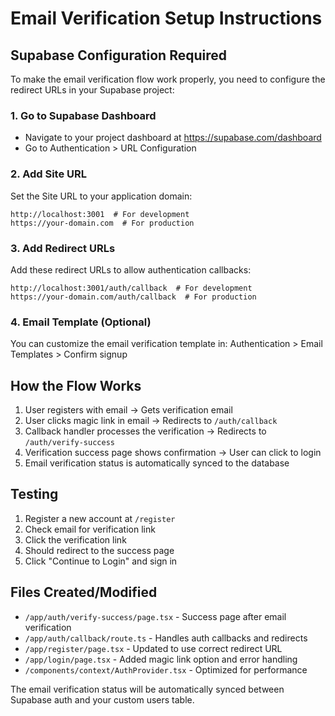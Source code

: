 # Email Verification Setup Instructions

## Supabase Configuration Required

To make the email verification flow work properly, you need to configure the redirect URLs in your Supabase project:

### 1. Go to Supabase Dashboard

- Navigate to your project dashboard at https://supabase.com/dashboard
- Go to Authentication > URL Configuration

### 2. Add Site URL

Set the Site URL to your application domain:

```
http://localhost:3001  # For development
https://your-domain.com  # For production
```

### 3. Add Redirect URLs

Add these redirect URLs to allow authentication callbacks:

```
http://localhost:3001/auth/callback  # For development
https://your-domain.com/auth/callback  # For production
```

### 4. Email Template (Optional)

You can customize the email verification template in:
Authentication > Email Templates > Confirm signup

## How the Flow Works

1. User registers with email → Gets verification email
2. User clicks magic link in email → Redirects to `/auth/callback`
3. Callback handler processes the verification → Redirects to `/auth/verify-success`
4. Verification success page shows confirmation → User can click to login
5. Email verification status is automatically synced to the database

## Testing

1. Register a new account at `/register`
2. Check email for verification link
3. Click the verification link
4. Should redirect to the success page
5. Click "Continue to Login" and sign in

## Files Created/Modified

- `/app/auth/verify-success/page.tsx` - Success page after email verification
- `/app/auth/callback/route.ts` - Handles auth callbacks and redirects
- `/app/register/page.tsx` - Updated to use correct redirect URL
- `/app/login/page.tsx` - Added magic link option and error handling
- `/components/context/AuthProvider.tsx` - Optimized for performance

The email verification status will be automatically synced between Supabase auth and your custom users table.
